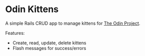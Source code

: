 # Odin Kittens

A simple Rails CRUD app to manage kittens for [The Odin Project](https://www.theodinproject.com/lessons/ruby-on-rails-kittens-api).

Features:
- Create, read, update, delete kittens
- Flash messages for success/errors

